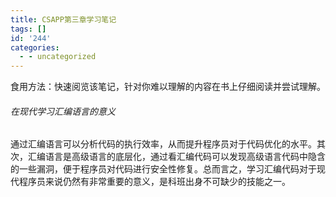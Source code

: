 ```yaml
---
title: CSAPP第三章学习笔记
tags: []
id: '244'
categories:
  - - uncategorized
---
```


食用方法：快速阅览该笔记，针对你难以理解的内容在书上仔细阅读并尝试理解。

###### 在现代学习汇编语言的意义

通过汇编语言可以分析代码的执行效率，从而提升程序员对于代码优化的水平。其次，汇编语言是高级语言的底层化，通过看汇编代码可以发现高级语言代码中隐含的一些漏洞，便于程序员对代码进行安全性修复。总而言之，学习汇编代码对于现代程序员来说仍然有非常重要的意义，是科班出身不可缺少的技能之一。